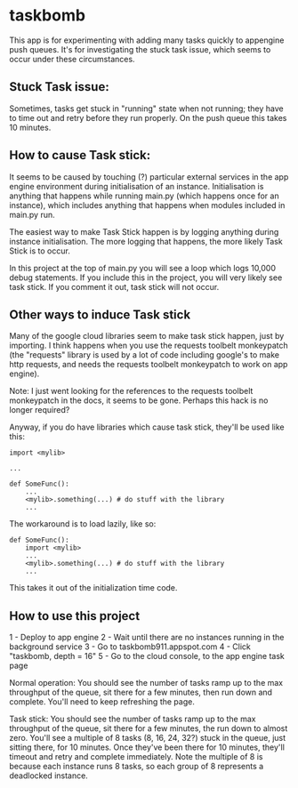 # taskbomb
This app is for experimenting with adding many tasks quickly to appengine push queues. It's for investigating the
stuck task issue, which seems to occur under these circumstances.

## Stuck Task issue:
Sometimes, tasks get stuck in "running" state when not running; they have to time out and retry before 
they run properly. On the push queue this takes 10 minutes. 

## How to cause Task stick:
It seems to be caused by touching (?) particular external services in the app engine environment 
during initialisation of an instance. Initialisation is anything that happens while running main.py
(which happens once for an instance), which includes anything that happens when modules included in
main.py run.

The easiest way to make Task Stick happen is by logging anything during instance initialisation. The 
more logging that happens, the more likely Task Stick is to occur.

In this project at the top of main.py you will see a loop which logs 10,000 debug statements. If
you include this in the project, you will very likely see task stick. If you comment it out, task stick
will not occur.

## Other ways to induce Task stick
Many of the google cloud libraries seem to make task stick happen, just by importing. I think happens when you use
the requests toolbelt monkeypatch (the "requests" library is used by a lot of code including google's to make http requests, 
and needs the requests toolbelt monkeypatch to work on app engine). 

Note: I just went looking for the references to the requests toolbelt monkeypatch in the docs, it seems to be gone.
Perhaps this hack is no longer required?

Anyway, if you do have libraries which cause task stick, they'll be used like this:

	import <mylib>

	...

	def SomeFunc():
	    ...
		<mylib>.something(...) # do stuff with the library
		...
		
The workaround is to load <mylib> lazily, like so:

	def SomeFunc():
	    import <mylib>
	    ...
		<mylib>.something(...) # do stuff with the library
		...

This takes it out of the initialization time code.

## How to use this project

1 - Deploy to app engine
2 - Wait until there are no instances running in the background service
3 - Go to taskbomb911.appspot.com
4 - Click "taskbomb, depth = 16"
5 - Go to the cloud console, to the app engine task page

Normal operation: You should see the number of tasks ramp up to the max throughput of the queue, sit there for a few minutes, 
then run down and complete. You'll need to keep refreshing the page.

Task stick: You should see the number of tasks ramp up to the max throughput of the queue, sit there for a few minutes,
the run down to almost zero. You'll see a multiple of 8 tasks (8, 16, 24, 32?) stuck in the queue, just sitting there, for 10 minutes. 
Once they've been there for 10 minutes, they'll timeout and retry and complete immediately. Note the multiple of 8 is because each
instance runs 8 tasks, so each group of 8 represents a deadlocked instance.

